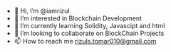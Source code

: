 - 👋 Hi, I’m @iamrizul
- 👀 I’m interested in Blockchain Development
- 🌱 I’m currently learning Solidity, Javascipt and html
- 💞️ I’m looking to collaborate on BlockChain Projects
- 📫 How to reach me rizuls.tomar010@gmail.com

<!---
iamrizul/iamrizul is a ✨ special ✨ repository because its `README.md` (this file) appears on your GitHub profile.
You can click the Preview link to take a look at your changes.
--->
